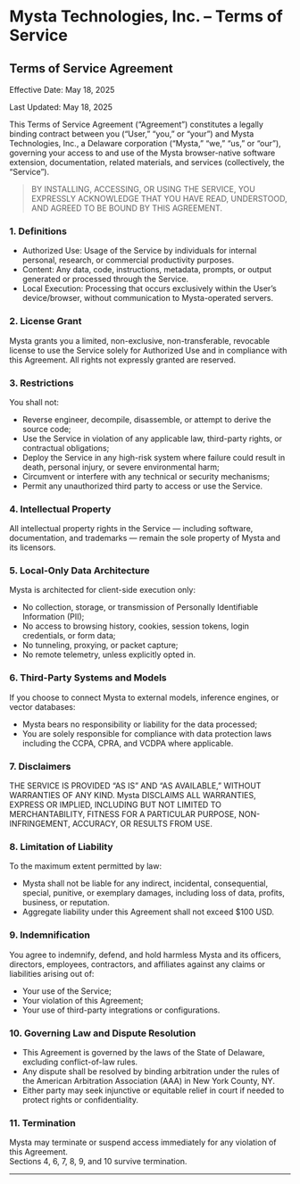 # Mysta Technologies, Inc. – Terms of Service

## Terms of Service Agreement

Effective Date: May 18, 2025

Last Updated: May 18, 2025

This Terms of Service Agreement (“Agreement”) constitutes a legally binding contract between you (“User,” “you,” or “your”) and Mysta Technologies, Inc., a Delaware corporation (“Mysta,” “we,” “us,” or “our”), governing your access to and use of the Mysta browser-native software extension, documentation, related materials, and services (collectively, the “Service”).

> BY INSTALLING, ACCESSING, OR USING THE SERVICE, YOU EXPRESSLY ACKNOWLEDGE THAT YOU HAVE READ, UNDERSTOOD, AND AGREED TO BE BOUND BY THIS AGREEMENT.

### 1. Definitions

- Authorized Use: Usage of the Service by individuals for internal personal, research, or commercial productivity purposes.
- Content: Any data, code, instructions, metadata, prompts, or output generated or processed through the Service.
- Local Execution: Processing that occurs exclusively within the User’s device/browser, without communication to Mysta-operated servers.

### 2. License Grant

Mysta grants you a limited, non-exclusive, non-transferable, revocable license to use the Service solely for Authorized Use and in compliance with this Agreement. All rights not expressly granted are reserved.

### 3. Restrictions

You shall not:

- Reverse engineer, decompile, disassemble, or attempt to derive the source code;
- Use the Service in violation of any applicable law, third-party rights, or contractual obligations;
- Deploy the Service in any high-risk system where failure could result in death, personal injury, or severe environmental harm;
- Circumvent or interfere with any technical or security mechanisms;
- Permit any unauthorized third party to access or use the Service.

### 4. Intellectual Property

All intellectual property rights in the Service — including software, documentation, and trademarks — remain the sole property of Mysta and its licensors.

### 5. Local-Only Data Architecture

Mysta is architected for client-side execution only:

- No collection, storage, or transmission of Personally Identifiable Information (PII);
- No access to browsing history, cookies, session tokens, login credentials, or form data;
- No tunneling, proxying, or packet capture;
- No remote telemetry, unless explicitly opted in.

### 6. Third-Party Systems and Models

If you choose to connect Mysta to external models, inference engines, or vector databases:

- Mysta bears no responsibility or liability for the data processed;
- You are solely responsible for compliance with data protection laws including the CCPA, CPRA, and VCDPA where applicable.

### 7. Disclaimers

THE SERVICE IS PROVIDED “AS IS” AND “AS AVAILABLE,” WITHOUT WARRANTIES OF ANY KIND. Mysta DISCLAIMS ALL WARRANTIES, EXPRESS OR IMPLIED, INCLUDING BUT NOT LIMITED TO MERCHANTABILITY, FITNESS FOR A PARTICULAR PURPOSE, NON-INFRINGEMENT, ACCURACY, OR RESULTS FROM USE.

### 8. Limitation of Liability

To the maximum extent permitted by law:

- Mysta shall not be liable for any indirect, incidental, consequential, special, punitive, or exemplary damages, including loss of data, profits, business, or reputation.
- Aggregate liability under this Agreement shall not exceed $100 USD.

### 9. Indemnification

You agree to indemnify, defend, and hold harmless Mysta and its officers, directors, employees, contractors, and affiliates against any claims or liabilities arising out of:

- Your use of the Service;
- Your violation of this Agreement;
- Your use of third-party integrations or configurations.

### 10. Governing Law and Dispute Resolution

- This Agreement is governed by the laws of the State of Delaware, excluding conflict-of-law rules.
- Any dispute shall be resolved by binding arbitration under the rules of the American Arbitration Association (AAA) in New York County, NY.
- Either party may seek injunctive or equitable relief in court if needed to protect rights or confidentiality.

### 11. Termination

Mysta may terminate or suspend access immediately for any violation of this Agreement.  
Sections 4, 6, 7, 8, 9, and 10 survive termination.

---

